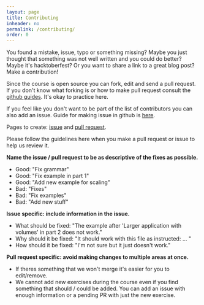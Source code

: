 ```yaml
---
layout: page
title: Contributing
inheader: no
permalink: /contributing/
order: 0
---
```


You found a mistake, issue, typo or something missing? Maybe you just thought that something was not well written and you could do better? Maybe it's hacktoberfest? Or you want to share a link to a great blog post? Make a contribution!

Since the course is open source you can fork, edit and send a pull request. If you don't know what forking is or how to make pull request consult the [github guides](https://guides.github.com/activities/hello-world/). It's okay to practice here.

If you feel like you don't want to be part of the list of contributors you can also add an issue. Guide for making issue in github is [here](https://help.github.com/en/articles/creating-an-issue).

Pages to create: [issue](https://github.com/HAMK-sysadmin-docker/hamk-sysadmin-docker.github.io/issues) and [pull request](https://github.com/HAMK-sysadmin-docker/hamk-sysadmin-docker.github.io/pulls).

Please follow the guidelines here when you make a pull request or issue to help us review it.

**Name the issue / pull request to be as descriptive of the fixes as possible.**

- Good: "Fix grammar"
- Good: "Fix example in part 1"
- Good: "Add new example for scaling"
- Bad: "Fixes"
- Bad: "Fix examples"
- Bad: "Add new stuff"

**Issue specific: include information in the issue.**

- What should be fixed: "The example after 'Larger application with volumes' in part 2 does not work."
- Why should it be fixed: "It should work with this file as instructed: ... "
- How should it be fixed: "I'm not sure but it just doesn't work."

**Pull request specific: avoid making changes to multiple areas at once.**

- If theres something that we won't merge it's easier for you to edit/remove.
- We cannot add new exercises during the course even if you find something that should / could be added. You can add an issue with enough information or a pending PR with just the new exercise.
